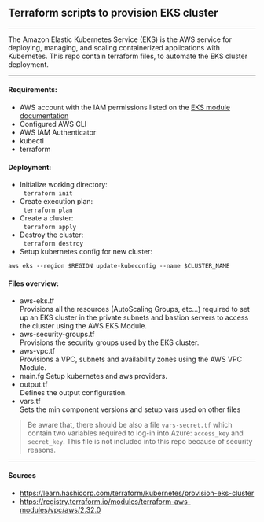 ## Terraform scripts to provision EKS cluster #
***


The Amazon Elastic Kubernetes Service (EKS) is the AWS service for deploying, managing, and scaling containerized applications with Kubernetes. This repo contain terraform files, to automate the EKS cluster deployment.
***

#### Requirements:
- AWS account with the IAM permissions listed on the [EKS module documentation](https://github.com/terraform-aws-modules/terraform-aws-eks/blob/master/docs/iam-permissions.md)
- Configured AWS CLI
- AWS IAM Authenticator
- kubectl
- terraform

#### Deployment:
- Initialize working directory:  
``` terraform init```
- Create execution plan:  
``` terraform plan```
- Create a cluster:  
``` terraform apply```
- Destroy the cluster:  
``` terraform destroy```
- Setup kubernetes config for new cluster:
```
aws eks --region $REGION update-kubeconfig --name $CLUSTER_NAME
```

#### Files overview:
- aws-eks.tf   
Provisions all the resources (AutoScaling Groups, etc...) required to set up an EKS cluster in the private subnets and bastion servers to access the cluster using the AWS EKS Module.
- aws-security-groups.tf  
Provisions the security groups used by the EKS cluster.
- aws-vpc.tf  
Provisions a VPC, subnets and availability zones using the AWS VPC Module.
- main.fg
Setup kubernetes and aws providers.
- output.tf  
Defines the output configuration.
- vars.tf  
Sets the min component versions and setup vars used on other files
> Be aware that, there should be also a file `vars-secret.tf` which contain two variables required to log-in into Azure: `access_key` and `secret_key`.  This file is not included into this repo because of security reasons.

***

#### Sources
- https://learn.hashicorp.com/terraform/kubernetes/provision-eks-cluster
- https://registry.terraform.io/modules/terraform-aws-modules/vpc/aws/2.32.0